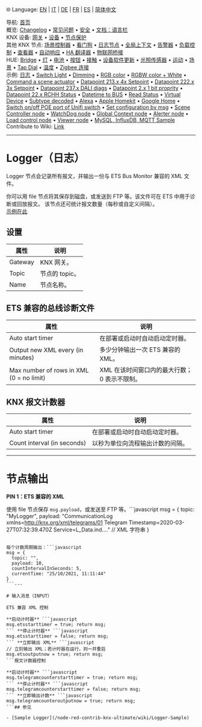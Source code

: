 🌐 Language: [EN](/node-red-contrib-knx-ultimate/wiki/Logger-Configuration) | [IT](/node-red-contrib-knx-ultimate/wiki/it-Logger-Configuration) | [DE](/node-red-contrib-knx-ultimate/wiki/de-Logger-Configuration) | [FR](/node-red-contrib-knx-ultimate/wiki/fr-Logger-Configuration) | [ES](/node-red-contrib-knx-ultimate/wiki/es-Logger-Configuration) | [简体中文](/node-red-contrib-knx-ultimate/wiki/zh-CN-Logger-Configuration)
<!-- NAV START -->
导航: [首页](/node-red-contrib-knx-ultimate/wiki/zh-CN-Home)  
概览: [Changelog](https://github.com/Supergiovane/node-red-contrib-knx-ultimate/blob/master/CHANGELOG.md) • [常见问题](/node-red-contrib-knx-ultimate/wiki/zh-CN-FAQ-Troubleshoot) • [安全](/node-red-contrib-knx-ultimate/wiki/zh-CN-SECURITY) • [文档：语言栏](/node-red-contrib-knx-ultimate/wiki/zh-CN-Docs-Language-Bar)  
KNX 设备: [网关](/node-red-contrib-knx-ultimate/wiki/zh-CN-Gateway-configuration) • [设备](/node-red-contrib-knx-ultimate/wiki/zh-CN-Device) • [节点保护](/node-red-contrib-knx-ultimate/wiki/zh-CN-Protections)  
其他 KNX 节点: [场景控制器](/node-red-contrib-knx-ultimate/wiki/zh-CN-SceneController-Configuration) • [看门狗](/node-red-contrib-knx-ultimate/wiki/zh-CN-WatchDog-Configuration) • [日志节点](/node-red-contrib-knx-ultimate/wiki/zh-CN-Logger-Configuration) • [全局上下文](/node-red-contrib-knx-ultimate/wiki/zh-CN-GlobalVariable) • [告警器](/node-red-contrib-knx-ultimate/wiki/zh-CN-Alerter-Configuration) • [负载控制](/node-red-contrib-knx-ultimate/wiki/zh-CN-LoadControl-Configuration) • [查看器](/node-red-contrib-knx-ultimate/wiki/zh-CN-knxUltimateViewer) • [自动响应](/node-red-contrib-knx-ultimate/wiki/zh-CN-KNXAutoResponder) • [HA 翻译器](/node-red-contrib-knx-ultimate/wiki/zh-CN-HATranslator) • [物联网桥接](/node-red-contrib-knx-ultimate/wiki/zh-CN-IoT-Bridge-Configuration)  
HUE: [Bridge](/node-red-contrib-knx-ultimate/wiki/zh-CN-HUE+Bridge+configuration) • [灯](/node-red-contrib-knx-ultimate/wiki/zh-CN-HUE+Light) • [电池](/node-red-contrib-knx-ultimate/wiki/zh-CN-HUE+Battery) • [按钮](/node-red-contrib-knx-ultimate/wiki/zh-CN-HUE+Button) • [接触](/node-red-contrib-knx-ultimate/wiki/zh-CN-HUE+Contact+sensor) • [设备软件更新](/node-red-contrib-knx-ultimate/wiki/zh-CN-HUE+Device+software+update) • [光照传感器](/node-red-contrib-knx-ultimate/wiki/zh-CN-HUE+Light+sensor) • [运动](/node-red-contrib-knx-ultimate/wiki/zh-CN-HUE+Motion) • [场景](/node-red-contrib-knx-ultimate/wiki/zh-CN-HUE+Scene) • [Tap Dial](/node-red-contrib-knx-ultimate/wiki/zh-CN-HUE+Tapdial) • [温度](/node-red-contrib-knx-ultimate/wiki/zh-CN-HUE+Temperature+sensor) • [Zigbee 连接](/node-red-contrib-knx-ultimate/wiki/zh-CN-HUE+Zigbee+connectivity)  
示例: [日志](/node-red-contrib-knx-ultimate/wiki/zh-CN-Logger-Sample) • [Switch Light](/node-red-contrib-knx-ultimate/wiki/-Sample---Switch-light) • [Dimming](/node-red-contrib-knx-ultimate/wiki/-Sample---Dimming) • [RGB color](/node-red-contrib-knx-ultimate/wiki/-Sample---RGB-Color) • [RGBW color + White](/node-red-contrib-knx-ultimate/wiki/-Sample---RGBW-Color-plus-White) • [Command a scene actuator](/node-red-contrib-knx-ultimate/wiki/-Sample---Control-a-scene-actuator) • [Datapoint 213.x 4x Setpoint](/node-red-contrib-knx-ultimate/wiki/-Sample---DPT213) • [Datapoint 222.x 3x Setpoint](/node-red-contrib-knx-ultimate/wiki/-Sample---DPT222) • [Datapoint 237.x DALI diags](/node-red-contrib-knx-ultimate/wiki/-Sample---DPT237) • [Datapoint 2.x 1 bit proprity](/node-red-contrib-knx-ultimate/wiki/-Sample---DPT2) • [Datapoint 22.x RCHH Status](/node-red-contrib-knx-ultimate/wiki/-Sample---DPT22) • [Datetime to BUS](/node-red-contrib-knx-ultimate/wiki/-Sample---DateTime-to-BUS) • [Read Status](/node-red-contrib-knx-ultimate/wiki/-Sample---Read-value-from-Device) • [Virtual Device](/node-red-contrib-knx-ultimate/wiki/-Sample---Virtual-Device) • [Subtype decoded](/node-red-contrib-knx-ultimate/wiki/-Sample---Subtype) • [Alexa](/node-red-contrib-knx-ultimate/wiki/-Sample---Alexa) • [Apple Homekit](/node-red-contrib-knx-ultimate/wiki/-Sample---Apple-Homekit) • [Google Home](/node-red-contrib-knx-ultimate/wiki/-Sample---Google-Assistant) • [Switch on/off POE port of Unifi switch](/node-red-contrib-knx-ultimate/wiki/-Sample---UnifiPOE) • [Set configuration by msg](/node-red-contrib-knx-ultimate/wiki/-Sample-setConfig) • [Scene Controller node](/node-red-contrib-knx-ultimate/wiki/Sample-Scene-Node) • [WatchDog node](/node-red-contrib-knx-ultimate/wiki/-Sample---WatchDog) • [Global Context node](/node-red-contrib-knx-ultimate/wiki/SampleGlobalContextNode) • [Alerter node](/node-red-contrib-knx-ultimate/wiki/SampleAlerter) • [Load control node](/node-red-contrib-knx-ultimate/wiki/SampleLoadControl) • [Viewer node](/node-red-contrib-knx-ultimate/wiki/knxUltimateViewer) • [MySQL, InfluxDB, MQTT Sample](/node-red-contrib-knx-ultimate/wiki/Sample-KNX2MQTT-KNX2MySQL-KNX2InfluxDB)  
Contribute to Wiki: [Link](/node-red-contrib-knx-ultimate/wiki/zh-CN-Manage-Wiki)
<!-- NAV END -->
---


# Logger（日志）

Logger 节点会记录所有报文，并输出一份与 ETS Bus Monitor 兼容的 XML 文件。

你可以用 file 节点将其保存到磁盘，或发送到 FTP 等。该文件可在 ETS 中用于诊断或回放报文。
该节点还可统计报文数量（每秒或自定义间隔）。<br/> <a href="/node-red-contrib-knx-ultimate/wiki/Logger-Sample" target="_blank">示例在此</a>

## 设置

|属性|说明|
|--|--|
| Gateway | KNX 网关。|
| Topic | 节点的 topic。|
| Name | 节点名称。|

## ETS 兼容的总线诊断文件

|属性|说明|
|--|--|
| Auto start timer | 在部署或启动时自动启动定时器。|
| Output new XML every (in minutes) | 多少分钟输出一次 ETS 兼容的 XML。|
| Max number of rows in XML (0 = no limit) | XML 在该时间窗口内的最大行数；0 表示不限制。|

## KNX 报文计数器

|属性|说明|
|--|--|
| Auto start timer | 在部署或启动时自动启动定时器。|
| Count interval (in seconds) | 以秒为单位向流程输出计数的间隔。|

---

# 节点输出

**PIN 1：ETS 兼容的 XML**

使用 file 节点保存 `msg.payload`，或发送至 FTP 等。```javascript
msg = {
  topic: "MyLogger",
  payload: "CommunicationLog xmlns=http://knx.org/xml/telegrams/01 Telegram Timestamp=2020-03-27T07:32:39.470Z Service=L_Data.ind...." // XML 字符串
}
``` **PIN 2：KNX 报文计数**

每个计数周期输出：```javascript
msg = {
  topic: "",
  payload: 10,
  countIntervalInSeconds: 5,
  currentTime: "25/10/2021, 11:11:44"
}
```---

# 输入消息（INPUT）

ETS 兼容 XML 控制

**启动计时器** ```javascript
msg.etsstarttimer = true; return msg;
``` **停止计时器** ```javascript
msg.etsstarttimer = false; return msg;
``` **立即输出 XML** ```javascript
// 立刻输出 XML；若计时器在运行，则一并重启
msg.etsoutputnow = true; return msg;
```报文计数器控制

**启动计时器** ```javascript
msg.telegramcounterstarttimer = true; return msg;
``` **停止计时器** ```javascript
msg.telegramcounterstarttimer = false; return msg;
``` **立即输出计数** ```javascript
msg.telegramcounteroutputnow = true; return msg;
```## 参见

- [Sample Logger](/node-red-contrib-knx-ultimate/wiki/Logger-Sample)
